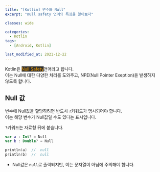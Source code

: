 ```yaml
---
title: "[Kotlin] 변수와 Null"
excerpt: "null safety 언어의 특징을 알아보자"

classes: wide

categories:
  - Kotlin
tags:
  - [Android, Kotlin]

last_modified_at: 2021-12-22
---
```


Kotlin은 <mark style="background-color: #2e2e2e; color: orange;">Null Safety</mark>언어라고 합니다.   
이는 Null에 대한 다양한 처리를 도와주고, NPE(Null Pointer Exeption)을 발생하지 않도록 합니다.

## Null 값

변수에 Null값을 할당하려면 반드시 `?`키워드가 명시되어야 합니다.   
이는 해당 변수가 Null값일 수도 있다는 표시입니다.

`?`키워드는 자료형 뒤에 붙습니다.

```kotlin
var a : Int? = Null
var b : Double? = Null

println(a)  //  null
println(b)  //  null
```

* Null값은 `null`로 출력되지만, 이는 문자열이 아님에 주의해야 합니다.